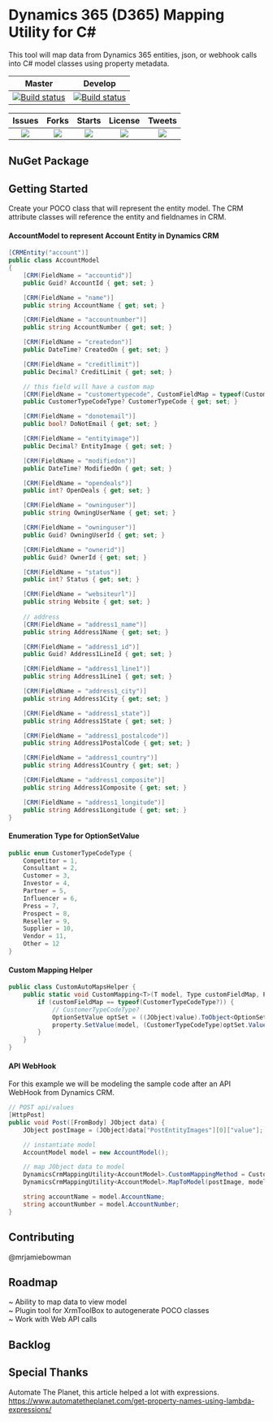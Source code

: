 # Dynamics 365 (D365) Mapping Utility for C#
This tool will map data from Dynamics 365 entities, json, or webhook calls into C# model classes using property metadata.

| Master | Develop |
|:------:|:-------:|
|[![Build status](https://ci.appveyor.com/api/projects/status/7y6wth92quqr4ssn/branch/master?svg=true)](https://ci.appveyor.com/project/mrjamiebowman/dynamics-365-automapper/branch/master)|[![Build status](https://ci.appveyor.com/api/projects/status/7y6wth92quqr4ssn/branch/develop?svg=true)](https://ci.appveyor.com/project/mrjamiebowman/dynamics-365-automapper/branch/develop)|

| Issues | Forks | Starts | License | Tweets |
|:--------:|:-------:|:--------:|:---------:|:--------:|
| ![](https://img.shields.io/github/issues/mrjamiebowman/Dynamics-365-Mapping-Utility.svg?style=for-the-badge) | ![](https://img.shields.io/github/forks/mrjamiebowman/Dynamics-365-Mapping-Utility.svg?style=for-the-badge) | ![](https://img.shields.io/github/stars/mrjamiebowman/Dynamics-365-Mapping-Utility.svg?style=for-the-badge) | ![](https://img.shields.io/github/license/mrjamiebowman/Dynamics-365-Mapping-Utility.svg?style=for-the-badge) | ![](https://img.shields.io/twitter/url/https/github.com/mrjamiebowman/Dynamics-365-Mapping-Utility.svg?style=social?style=for-the-badge) |

## NuGet Package

## Getting Started

Create your POCO class that will represent the entity model. The CRM attribute classes will reference the entity and fieldnames in CRM.

#### AccountModel to represent Account Entity in Dynamics CRM

```csharp
[CRMEntity("account")]
public class AccountModel 
{
    [CRM(FieldName = "accountid")]
    public Guid? AccountId { get; set; }

    [CRM(FieldName = "name")]
    public string AccountName { get; set; }

    [CRM(FieldName = "accountnumber")]
    public string AccountNumber { get; set; }

    [CRM(FieldName = "createdon")]
    public DateTime? CreatedOn { get; set; }

    [CRM(FieldName = "creditlimit")]
    public Decimal? CreditLimit { get; set; }

    // this field will have a custom map
    [CRM(FieldName = "customertypecode", CustomFieldMap = typeof(CustomerTypeCodeType?))]
    public CustomerTypeCodeType? CustomerTypeCode { get; set; }

    [CRM(FieldName = "donotemail")]
    public bool? DoNotEmail { get; set; }

    [CRM(FieldName = "entityimage")]
    public Decimal? EntityImage { get; set; }

    [CRM(FieldName = "modifiedon")]
    public DateTime? ModifiedOn { get; set; }

    [CRM(FieldName = "opendeals")]
    public int? OpenDeals { get; set; }

    [CRM(FieldName = "owninguser")]
    public string OwningUserName { get; set; }

    [CRM(FieldName = "owninguser")]
    public Guid? OwningUserId { get; set; }

    [CRM(FieldName = "ownerid")]
    public Guid? OwnerId { get; set; }

    [CRM(FieldName = "status")]
    public int? Status { get; set; }

    [CRM(FieldName = "websiteurl")]
    public string Website { get; set; }
        
    // address
    [CRM(FieldName = "address1_name")]
    public string Address1Name { get; set; }

    [CRM(FieldName = "address1_id")]
    public Guid? Address1LineId { get; set; }

    [CRM(FieldName = "address1_line1")]
    public string Address1Line1 { get; set; }

    [CRM(FieldName = "address1_city")]
    public string Address1City { get; set; }

    [CRM(FieldName = "address1_state")]
    public string Address1State { get; set; }

    [CRM(FieldName = "address1_postalcode")]
    public string Address1PostalCode { get; set; }

    [CRM(FieldName = "address1_country")]
    public string Address1Country { get; set; }

    [CRM(FieldName = "address1_composite")]
    public string Address1Composite { get; set; }

    [CRM(FieldName = "address1_longitude")]
    public string Address1Longitude { get; set; }
} 
````

#### Enumeration Type for OptionSetValue
````csharp
public enum CustomerTypeCodeType {
    Competitor = 1,
    Consultant = 2,
    Customer = 3,
    Investor = 4,
    Partner = 5,
    Influencer = 6,
    Press = 7,
    Prospect = 8,
    Reseller = 9,
    Supplier = 10,
    Vendor = 11,
    Other = 12
}
````

#### Custom Mapping Helper
````csharp
public class CustomAutoMapsHelper {
    public static void CustomMapping<T>(T model, Type customFieldMap, PropertyInfo property, object value) where T : class {
        if (customFieldMap == typeof(CustomerTypeCodeType?)) {
            // CustomerTypeCodeType?
            OptionSetValue optSet = ((JObject)value).ToObject<OptionSetValue>();
            property.SetValue(model, (CustomerTypeCodeType)optSet.Value);
        }
    }
}
````

#### API WebHook
For this example we will be modeling the sample code after an API WebHook from Dynamics CRM.

```csharp
// POST api/values
[HttpPost]
public void Post([FromBody] JObject data) {            
    JObject postImage = (JObject)data["PostEntityImages"][0]["value"];

    // instantiate model
    AccountModel model = new AccountModel();

    // map JObject data to model
    DynamicsCrmMappingUtility<AccountModel>.CustomMappingMethod = CustomAutoMapsHelper.CustomMapping;
    DynamicsCrmMappingUtility<AccountModel>.MapToModel(postImage, model);

    string accountName = model.AccountName;
    string accountNumber = model.AccountNumber;
}
```

## Contributing
@mrjamiebowman

## Roadmap
~ Ability to map data to view model  
~ Plugin tool for XrmToolBox to autogenerate POCO classes  
~ Work with Web API calls  

## Backlog

## Special Thanks

Automate The Planet, this article helped a lot with expressions. https://www.automatetheplanet.com/get-property-names-using-lambda-expressions/
